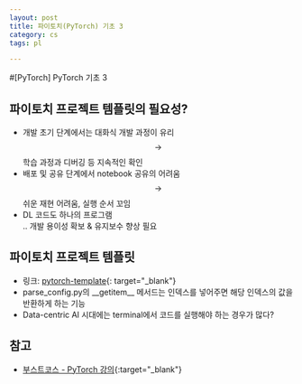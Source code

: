 ```yaml
---
layout: post
title: 파이토치(PyTorch) 기초 3
category: cs
tags: pl

---
```


#[PyTorch] PyTorch 기초 3

## 파이토치 프로젝트 템플릿의 필요성?
- 개발 초기 단계에서는 대화식 개발 과정이 유리 <br> $$\rightarrow$$ 학습 과정과 디버깅 등 지속적인 확인
- 배포 및 공유 단계에서 notebook 공유의 어려움 <br> $$\rightarrow$$ 쉬운 재현 어려움, 실행 순서 꼬임
- DL 코드도 하나의 프로그램 <br> .. 개발 용이성 확보 & 유지보수 향상 필요

## 파이토치 프로젝트 템플릿
- 링크: [pytorch-template](https://github.com/victoresque/pytorch-template){: target="_blank"}
- parse_config.py의 \_\_getitem\_\_ 메서드는 인덱스를 넣어주면 해당 인덱스의 값을 반환하게 하는 기능
- Data-centric AI 시대에는 terminal에서 코드를 실행해야 하는 경우가 많다?

## 참고
- [부스트코스 - PyTorch 강의](https://www.boostcourse.org/ai213){:target="_blank"}